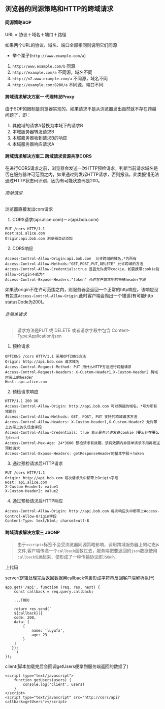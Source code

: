 ## 浏览器的同源策略和HTTP的跨域请求

#### 同源策略SOP

URL = 协议＋域名＋端口＋路径

如果两个URL的协议、域名、端口全部相同则说明它们同源

* 举个栗子(`http://www.example.com/a`)
 1. `http://www.example.com/b` 同源
 2. `http://example.com/a` 不同源，域名不同
 3. `http://v2.www.example.com/a` 不同源，域名不同
 4. `http://example.com:8200/a` 不同源，端口不同


#### 跨域请求解决方案一 代理转发Proxy

由于SOP的限制是浏览器实现的，如果请求不是从浏览器发出自然就不存在跨越问题了，即：

1. 其他域的请求A替换为本域下的请求B
2. 本域服务器转发请求B
3. 本域服务器收到请求B的响应
4. 本域服务器响应请求A

#### 跨域请求解决方案二 跨域请求资源共享CORS

在进行CORS请求之前，浏览器会发送一次HTTP预检请求，判断当前请求域名是否在服务器许可范围之内，如果通过则发起HTTP请求，否则报错，此类报错无法通过HTTP状态码识别，因为有可能状态码是200。


###### 简单请求

浏览器直接发出cors请求

1. CORS请求(api.alice.com)－>(api.bob.com)

 ```
 PUT /cors HTTP/1.1
 Host:api.alice.com
 Origin:api.bob.com 浏览器自动添加
 ```

2. CORS响应

 ```
 Access-Control-Allow-Origin:api.bob.com  允许跨域的域名,*为所有
 Access-Control-Allow-Methods:"GET,POST,PUT,DELETE" 允许跨域的方法
 Access-Control-Allow-Credentials:true 是否允许携带cookie，如要携带cookie则allow-origin不能为*
 Access-Control-Expose-Headers:"token" 允许客户端拿到的特殊header字段
 ```
如果该origin不在许可范围之内，则服务器会返回一个正常的http响应，该响应没有包含`Access-Control-Allow-Origin`,此时客户端会抛出一个错误(有可能http statusCode为200)。


###### 非简单请求
> 请求方法是PUT 或 DELETE 或者请求字段中包含 Content-Type:Application/json


1. 预检请求

 ```
 OPTIONS /cors HTTP/1.1 采用OPTIONS方法
 Origin: http://api.bob.com 请求域名
 Access-Control-Request-Method: PUT 用什么HTTP方法进行跨越请求
 Access-Control-Request-Headers: X-Custom-Header1,X-Custom-Header2 跨域时带上的header
 Host: api.alice.com
 ```
2. 预检请求响应

 ```
 HTTP/1.1 200 OK
 Access-Control-Allow-Origin: http://api.bob.com 可以跨越的域名，*号为所有域都行
 Access-Control-Allow-Methods: GET, POST, PUT 支持的跨域请求方法
 Access-Control-Allow-Headers: X-Custom-Header1,X-Custom-Header2 允许带上的带上的头信息字段
 Access-Control-Allow-Credentials: true 表示是否允许发送cookie（要么存在要么为true）
 Access-Control-Max-Age: 24*3600 预检请求有效期，该有效期内非简单请求不用再发送预检请求
 Access-Control-Expose-Headers: getResponseHeader的基本字段＋token
 ```

3. 通过预检请求后HTTP请求

 ```
PUT /cors HTTP/1.1
Origin: http://api.bob.com 每次请求头中都带上Origin字段
Host: api.alice.com
X-Custom-Header1: value1
X-Custom-Header2: value2
 ```

4. 通过预检请求后HTTP响应

 ```
 Access-Control-Allow-Origin: http://api.bob.com 每次响应头中都带上Access-Control-Allow-Origin字段
 Content-Type: text/html; charset=utf-8
 ```



#### 跨域请求解决方案三 JSONP
> 由于`<script>`标签不会受浏览器同源策略影响，调用跨域服务器上的动态js文件,客户端传递一个`callback`函数过去，服务端把要返回的`json`数据使用`callback包裹`起来，便形成了一种传输协议即`JSONP`。


上代码

server(逻辑处理完后返回数据用callback包裹形成字符串反回客户端解析执行)

```
app.get('/api', function (req, res, next) {
    const callback = req.query.callback;

    ...TODO

    return res.send(`
    ${callback}({
    code: 200,
    data: [
        {
            name: 'luyufa',
            age: 23
        }
    ]
   });
    `)
});
```

client(脚本加载完后会回调getUsers便拿到服务端返回的数据了)

```
<script type="text/javascript">
    function getUsers(users) {
        console.log('client', users)
    }
</script>
<script type="text/javascript" src="http://cors/api?callback=getUsers"></script>
```

